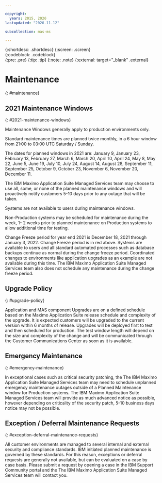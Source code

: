 ```yaml
---

copyright:
  years: 2015, 2020
lastupdated: "2020-11-12"

subcollection: mas-ms

---
```


{:shortdesc: .shortdesc}
{:screen: .screen}  
{:codeblock: .codeblock}  
{:pre: .pre}
{:tip: .tip}
{:note: .note}
{:external: target="_blank" .external}

# Maintenance
{: #maintenance}

## 2021 Maintenance Windows
{: #2021-maintenance-windows}

Maintenance Windows generally apply to production environments only.

Standard maintenance times are planned twice monthly, in a 6 hour window from 21:00 to 03:00 UTC Saturday / Sunday. 

The dates for planned windows in 2021 are:
January 9, January 23, February 13, February 27, March 6, March 20, April 10, April 24, May 8, May 22, June 5, June 19, July 10, July 24, August 14, August 28, September 11, September 25, October 9, October 23, November 6, November 20, December 11.

The IBM Maximo Application Suite Managed Services team may choose to use all, some, or none of the planned maintenance windows and will proactively notify customers 5-10 days prior to any outage that will be taken.

Systems are not available to users during maintenance windows.

Non-Production systems may be scheduled for maintenance during the week, 1- 2 weeks prior to planned maintenance on Production systems to allow additional time for testing.

Change Freeze period for year end 2021 is December 18, 2021 through January 3, 2022.
Change Freeze period is in red above. Systems are available to users and all standard automated processes such as database backups continue as normal during the change freeze period.  Coordinated changes to environments like application upgrades as an example are not available during this time.  The IBM Maximo Application Suite Managed Services team also does not schedule any maintenance during the change freeze period. 

## Upgrade Policy
{: #upgrade-policy}

Application and MAS component Upgrades are on a defined schedule based on the Maximo Application Suite release schedule and complexity of the upgrade.  It is expected customers will be upgraded to the current version within 6 months of release.  Upgrades will be deployed first to test and then scheduled for production.  The test window length will depend on the size and complexity of the change and will be communicated through the Customer Communications Center as soon as it is available.

## Emergency Maintenance
{: #emergency-maintenance}

In exceptional cases such as critical security patching, the The IBM Maximo Application Suite Managed Services team may need to schedule unplanned emergency maintenance outages outside of a Planned Maintenance window for Production systems.  The IBM Maximo Application Suite Managed Services team will provide as much advanced notice as possible, however depending on criticality of the security patch, 5-10 business days notice may not be possible.

## Exception / Deferral Maintenance Requests
{: #exception-deferral-maintenance-requests}

All customer environments are managed to several internal and external security and compliance standards. IBM initiated planned maintenance is governed by these standards. For this reason, exceptions or deferral requests are generally not available, but can be evaluated on a case by case basis.  Please submit a request by opening a case in the IBM Support Community portal and the The IBM Maximo Application Suite Managed Services team will contact you. 